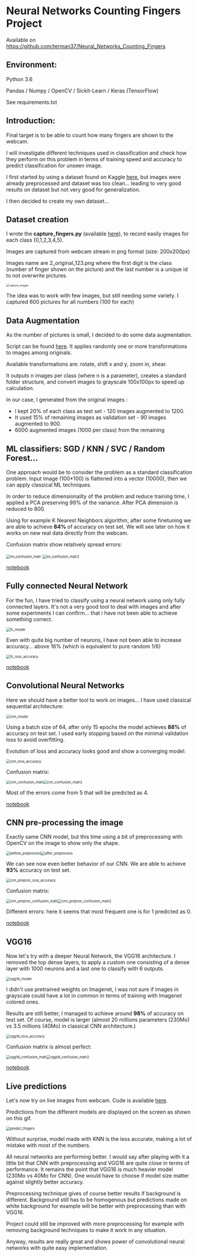 # Neural Networks Counting Fingers Project

Available on https://github.com/terman37/Neural_Networks_Counting_Fingers

## Environment:

Python 3.6

Pandas / Numpy / OpenCV / Sickit-Learn / Keras (TensorFlow) 

See requirements.txt

## Introduction:

Final target is to be able to count how many fingers are shown to the webcam. 

I will investigate different techniques used in classification and check how they perform on this problem in terms of training speed and accuracy to predict classification for unseen image.

I first started by using a dataset found on Kaggle [here](https://www.kaggle.com/koryakinp/fingers), but images were already preprocessed and dataset was too clean... leading to very good results on dataset but not very good for generalization.

I then decided to create my own dataset...

## Dataset creation

I wrote the **capture_fingers.py** (available [here](create_dataset/capture_fingers.py)), to record easily images for each class (0,1,2,3,4,5).

Images are captured from webcam stream in png format (size: 200x200px)

Images name are 2_original_123.png where the first digit is the class (number of finger shown on the picture) and the last number is a unique id to not overwrite pictures.

<img src="pictures/capture_images.png" alt="capture_images" style="zoom:50%;" />

The idea was to work with few images, but still needing some variety. I captured 600 pictures for all numbers  (100 for each)

## Data Augmentation

As the number of pictures is small, I decided to do some data augmentation.

Script can be found [here](create_dataset/augment_dataset.py). It applies randomly one or more transformations to images among originals.

Available transformations are: rotate, shift x and y, zoom in, shear.

It outputs n images per class (where n is a parameter), creates a standard folder structure, and convert images to grayscale 100x100px to speed up calculation.

In our case, I generated from the original images :

- I kept 20% of each class as test set - 120 images augmented to 1200.
- It used 15% of remaining images as validation set - 90 images augmented to 900.
- 6000 augmented images (1000 per class) from the remaining 

## ML classifiers: SGD / KNN / SVC / Random Forest...

One approach would be to consider the problem as a standard classification problem. Input image (100*100) is flattened into a vector (10000), then we can apply classical ML techniques.

In order to reduce dimensionality of the problem and reduce training time, I applied a PCA preserving 99% of the variance. After PCA dimension is reduced to 800. 

Using for example K Nearest Neighbors algorithm, after some finetuning we are able to achieve **84%** of accuracy on test set. We will see later on how it works on new real data directly from the webcam.

Confusion matrix show relatively spread errors:

<img src="pictures/ml_confusion_matr.png" alt="ml_confusion_matr" style="zoom:67%;" /> <img src="pictures/ml_confusion_matr2.png" alt="ml_confusion_matr2" style="zoom:67%;" /> 

[notebook](training/ml_classifier_training.ipynb)

## Fully connected Neural Network

For the fun, I have tried to classify using a neural network using only fully connected layers. It's not a very good tool to deal with images and after some experiments I can confirm... that i have not been able to achieve something correct.

<img src="pictures/fc_model.png" alt="fc_model" style="zoom: 67%;" />

Even with quite big number of neurons, I have not been able to increase accuracy... above 16% (which is equivalent to pure random 1/6)

<img src="pictures/fc_loss_accuracy.png" alt="fc_loss_accuracy" style="zoom: 67%;" />

[notebook](training/fc_training.ipynb)

## Convolutional Neural Networks

Here we should have a better tool to work on images... I have used classical sequential architecture:

<img src="pictures/cnn_model.png" alt="cnn_model" style="zoom: 67%;" />

Using a batch size of 64, after only 15 epochs the model achieves **88%** of accuracy on test set. I used early stopping based on the minimal validation loss to avoid overfitting.

Evolution of loss and accuracy looks good and show a converging model:

<img src="pictures/cnn_loss_accuracy.png" alt="cnn_loss_accuracy" style="zoom:67%;" />

Confusion matrix:

<img src="pictures/cnn_confusion_matr.png" alt="cnn_confusion_matr" style="zoom:67%;" /><img src="pictures/cnn_confusion_matr2.png" alt="cnn_confusion_matr2" style="zoom:67%;" />

Most of the errors come from 5 that will be predicted as 4.

[notebook](training/cnn_training.ipynb)

## CNN pre-processing the image

Exactly same CNN model, but this time using a bit of preprocessing with OpenCV on the image to show only the shape.

<img src="pictures/before_preprocess.png" alt="before_preprocess" style="zoom: 67%;" /><img src="pictures/after_preprocess.png" alt="after_preprocess" style="zoom:67%;" />

We can see now even better behavior of our CNN. We are able to achieve **93%** accuracy on test set.

<img src="pictures/cnn_preproc_loss_accuracy.png" alt="cnn_preproc_loss_accuracy" style="zoom:67%;" />

Confusion matrix:

<img src="pictures/cnn_preproc_confusion_matr.png" alt="cnn_preproc_confusion_matr" style="zoom:67%;" /><img src="pictures/cnn_preproc_confusion_matr2.png" alt="cnn_preproc_confusion_matr2" style="zoom:67%;" />

Different errors: here it seems that most frequent one is for 1 predicted as 0.

[notebook](training/cnn_training-with-preprocess.ipynb)

## VGG16

Now let's try with a deeper Neural Network, the VGG16 architecture. I removed the top dense layers, to apply a custom one consisting of a dense layer with 1000 neurons and a last one to classify with 6 outputs.

<img src="pictures/vgg16_model.png" alt="vgg16_model" style="zoom: 67%;" />

I didn't use pretrained weights on Imagenet, I was not sure if images in grayscale could have a lot in common in terms of training with Imagenet colored ones.

Results are still better, I managed to achieve around **98%** of accuracy on test set. Of course, model is larger (almost 20 millions parameters (230Mo) vs 3.5 millions (40Mo) in classical CNN architecture.)

<img src="pictures/vgg16_loss_accuracy.png" alt="vgg16_loss_accuracy" style="zoom:67%;" />

Confusion matrix is almost perfect:

<img src="pictures/vgg16_confusion_matr.png" alt="vgg16_confusion_matr" style="zoom:67%;" /><img src="pictures/vgg16_confusion_matr2.png" alt="vgg16_confusion_matr2" style="zoom:67%;" />

[notebook](training/vgg16_training.ipynb)

## Live predictions

Let's now try on live images from webcam. Code is available [here](predicting/predict_fingers.py).

Predictions from the different models are displayed on the screen as shown on this gif.

<img src="pictures/predict_fingers.gif" alt="predict_fingers" style="zoom:67%;" />

Without surprise, model made with KNN is the less accurate, making a lot of mistake with most of the numbers.

All neural networks are performing better. I would say after playing with it a little bit that CNN with preprocessing and VGG16 are quite close in terms of performance. It remains the point that VGG16 is much heavier model (230Mo vs 40Mo for CNN). One would have to choose if model size matter against slightly better accuracy.

Preprocessing technique gives of course better results if background is different. Background still has to be homogenous but predictions made on white background for example will be better with preprocessing than with VGG16. 

Project could still be improved with more preprocessing for example with removing background techniques to make it work in any situation.

Anyway, results are really great and shows power of convolutional neural networks with quite easy implementation.

